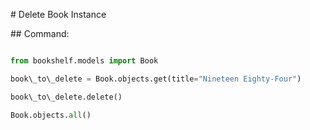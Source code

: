 \# Delete Book Instance



\## Command:

```python

from bookshelf.models import Book

book\_to\_delete = Book.objects.get(title="Nineteen Eighty-Four")

book\_to\_delete.delete()

Book.objects.all()

